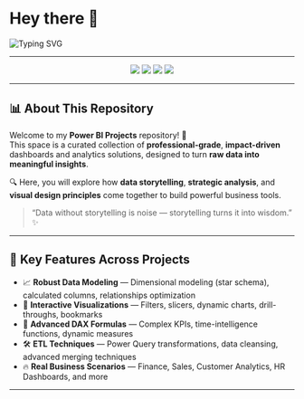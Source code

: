 # Hey there 👋  
![Typing SVG](https://readme-typing-svg.herokuapp.com?font=Fira+Code&size=35&duration=3000&pause=1000&color=36BCF7&width=900&lines=WELCOME+TO+MY+POWER+BI+PROJECTS!;Data+Visualization+Specialist;Storytelling+Through+Dashboards;From+Raw+Data+to+Powerful+Insights;Explore%2C+Analyze%2C+Inspire!🌟)

---

<div align="center">
  <img src="https://img.shields.io/badge/Power%20BI-Master-FFC107?style=for-the-badge&logo=powerbi&logoColor=black" />
  <img src="https://img.shields.io/badge/Data%20Analytics-Driven-00BFFF?style=for-the-badge" />
  <img src="https://img.shields.io/badge/Storytelling-Expert-DD2A7B?style=for-the-badge" />
  <img src="https://img.shields.io/badge/DAX%20Magic-🧠-purple?style=for-the-badge" />
</div>

---

## 📊 About This Repository  
Welcome to my **Power BI Projects** repository! 🚀  
This space is a curated collection of **professional-grade**, **impact-driven** dashboards and analytics solutions, designed to turn **raw data into meaningful insights**.

🔍 Here, you will explore how **data storytelling**, **strategic analysis**, and **visual design principles** come together to build powerful business tools.

> “Data without storytelling is noise — storytelling turns it into wisdom.” ✨

---

## 🚀 Key Features Across Projects  
- 📈 **Robust Data Modeling** — Dimensional modeling (star schema), calculated columns, relationships optimization  
- 🎨 **Interactive Visualizations** — Filters, slicers, dynamic charts, drill-throughs, bookmarks  
- 🧠 **Advanced DAX Formulas** — Complex KPIs, time-intelligence functions, dynamic measures  
- 🛠️ **ETL Techniques** — Power Query transformations, data cleansing, advanced merging techniques  
- 🔥 **Real Business Scenarios** — Finance, Sales, Customer Analytics, HR Dashboards, and more  

---
